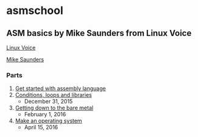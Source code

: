 # asmschool
## ASM basics by Mike Saunders from Linux Voice

[Linux Voice](https://www.linuxvoice.com)

[Mike Saunders](https://www.linuxvoice.com/author/mike)

### Parts
1. [Get started with assembly language](https://www.linuxvoice.com/issues/012/ASM.pdf)
1. [Conditions, loops and libraries](https://www.linuxvoice.com/asmschool-conditions-loops-and-libraries)
   - December 31, 2015
1. [Getting down to the bare metal](https://www.linuxvoice.com/asmschool-getting-down-to-the-bare-metal)
   - February 1, 2016
1. [Make an operating system](https://www.linuxvoice.com/asmschool-make-an-operating-system)
   - April 15, 2016
